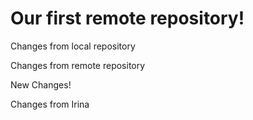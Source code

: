 # Our first remote repository! 

Changes from local repository

Changes from remote repository

New Changes!

Changes from Irina
